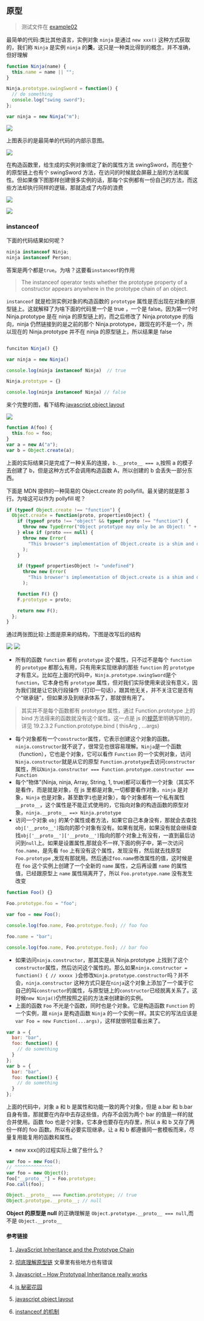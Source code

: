 ## 原型

> 测试文件在 [example02](../src/example02.html)

最简单的代码:类比其他语言，实例对象 `ninja` 是通过 `new xxx()` 这种方式获取的，我们称 `Ninja` 是实例 `ninja` 的**类**，这只是一种类比得到的概念，并不准确，但好理解

```js
function Ninja(name) {
  this.name = name || "";
}

Ninja.prototype.swingSword = function() {
  // do something
  console.log("swing sword");
};

var ninja = new Ninja("m");
```

![](../imgs/img1.jpg)

上图表示的是最简单的代码的内部示意图。

![](../imgs/img2.jpg)

在构造函数里，给生成的实例对象绑定了新的属性方法 swingSword，而在整个的原型链上也有个 swingSword 方法，在访问的时候就会屏蔽上层的方法和属性。但如果像下图那样创建很多实例的话，那每个实例都有一份自己的方法，而这些方法却执行同样的逻辑，那就造成了内存的浪费

![](../imgs/img3.jpg)

![](../imgs/img4.jpg)

### instanceof

下面的代码结果如何呢？

```js
ninja instanceof Ninja;
ninja instanceof Person;
```

答案是两个都是`true`。为啥？这要看`instanceof`的作用

> The instanceof operator tests whether the prototype property of a constructor appears anywhere in the prototype chain of an object.

`instanceof` 就是检测实例对象的构造函数的 `prototype` 属性是否出现在对象的原型链上。这就解释了为啥下面的代码里一个是 true ，一个是 false。因为第一个时 Ninja.prototype 是在 ninja 的原型链上的，而之后修改了 Ninja.prototype 的指向，ninja 仍然链接到的是之前的那个 Ninja.prototype，跟现在的不是一个，所以现在的 Ninja.prototype 并不在 ninja 的原型链上，所以结果是 false

```js

funciton Ninja() {}

var ninja = new Ninja()

console.log(ninja instanceof Ninja)  // true

Ninja.prototype = {}

console.log(ninja instanceof Ninja) // false

```

来个完整的图，看下结构:[javascript object layout](http://www.mollypages.org/tutorials/js.mp)

![](../imgs/jsobj.jpg)

```js
function A(foo) {
  this.foo = foo;
}
var a = new A("a");
var b = Object.create(a);
```

上面的实际结果只是完成了一种关系的连接，`b.__proto__ === a`,按照 a 的模子去创建了 b，但是这种方式不会调用构造函数 A，所以创建的 b 会丢失一部分东西。

下面是 MDN 提供的一种简易的 Object.create 的 pollyfill。最关键的就是那 3 行。为啥这可以作为 pollyfill 呢？

```js
if (typeof Object.create !== "function") {
  Object.create = function(proto, propertiesObject) {
    if (typeof proto !== "object" && typeof proto !== "function") {
      throw new TypeError("Object prototype may only be an Object: " + proto);
    } else if (proto === null) {
      throw new Error(
        "This browser's implementation of Object.create is a shim and doesn't support 'null' as the first argument."
      );
    }

    if (typeof propertiesObject != "undefined")
      throw new Error(
        "This browser's implementation of Object.create is a shim and doesn't support a second argument."
      );

    function F() {}
    F.prototype = proto;

    return new F();
  };
}
```

通过两张图比较:上图是原来的结构，下图是改写后的结构

![](../imgs/img7.jpg)
![](../imgs/img8.jpg)

- 所有的函数 `function` 都有 `prototype` 这个属性，只不过不是每个 `function` 的 `prototype` 都那么有用，只有用来实现继承的那些 `function` 的 `prototype` 才有意义。比如在上面的代码中，`Ninja.prototype.swingSword`是个 `function`，它本身也有 `prototype` 属性，但对我们实际使用来说没有意义，因为我们就是让它执行段操作（打印一句话），跟其他无关，并不关注它是否有个“继承链”，但如果涉及到继承体系了，那就很有用了。

> 其实并不是每个函数都有 prototype 属性，通过 Function.prototype 上的 bind 方法得来的函数就没有这个属性。这一点是 js 的[规范](http://www.ecma-international.org/ecma-262/6.0/)里明确写明的，详见 19.2.3.2 Function.prototype.bind ( thisArg , ...args)

- 每个对象都有一个`constructor`属性，它表示创建这个对象的函数。`ninja.constructor`就不说了，很常见也很容易理解。`Ninja`是一个函数（function），它也是个对象，它可以看作 `Function` 的一个实例对象，访问 `Ninja.constructor`就是从它的原型 `Function.prototype`去访问`constructor`属性，所以`Ninja.constructor === Function.prototype.constructor === Function`
- 每个“物体”(Ninja, ninja, Array, String, 1, true)都可以看作一个对象（其实不是看作，而是就是对象，在 js 里都是对象,一切都要看作对象，`ninja` 是对象，`Ninja` 也是对象，甚至数字`1`也是对象），每个对象都有一个私有属性 `__proto__`，这个属性是不能正式使用的，它指向对象的构造函数的原型对象，`ninja.__proto__ ==> Ninja.prototype`
- 访问一个对象 `obj` 的某个属性或者方法，如果它自己本身没有，那就会去查找`obj['__proto__']`指向的那个对象有没有。如果有就用，如果没有就会继续查找`obj['__proto__']['__proto__']`指向的那个对象上有没有，一直到最后访问到`null`上。如果是设置属性,那就会不一样,下面的例子中，第一次访问 `foo.name`，是先看 `foo` 上有没有这个属性，发现没有，然后就去找原型 `Foo.prototype` ,发现有那就用。然后通过`foo.name`修改属性的值，这时候是在 `foo` 这个实例上创建了一个全新的 `name` 属性，之后再设置 `name` 的属性值，已经跟原型上 `name` 属性隔离开了，所以 `Foo.prototype.name` 没有发生改变

```js
function Foo() {}

Foo.prototype.foo = "foo";

var foo = new Foo();

console.log(foo.name, Foo.prototype.foo); // foo foo

foo.name = "bar";

console.log(foo.name, Foo.prototype.foo); // bar foo
```

- 如果访问`ninja.constructor`，那其实是从 Ninja.prototype 上找到了这个`constructor`属性，然后访问这个属性的。那么如果`ninja.constructor = function() { // xxxxx }`会修改`Ninja.prototype.constructor`吗？并不会，`ninja.constructor` 这种方式只是在`ninja`这个对象上添加了一个属于它自己的叫`constructor`的属性，与原型链上的`constructor`已经脱离关系了。这时候`new Ninja()`仍然按照之前的方法来创建新的实例。
- 上面的函数 `Foo` 不光是个函数，同时也是个对象。它是构造函数 `Function` 的一个实例，跟 `ninja` 是构造函数 `Ninja` 的一个实例一样。其实它的写法应该是 `var Foo = new Function(...args)`，这样就很明显看出来了。

```js
var a = {
  bar: "bar",
  foo: function() {
    // do something
  }
};
var b = {
  bar: "bar",
  foo: function() {
    // do something
  }
};
```

上面的代码中，对象 a 和 b 是属性和功能一致的两个对象，但是 a.bar 和 b.bar 自身有值，那就要在内存中去存这些值，内存不会因为两个 bar 的值是一样的就合并使用。函数 foo 也是个对象，它本身也要存在内存里，所以 a 和 b 又存了两份一样的 foo 函数。所以有必要实现继承，让 a 和 b 都遵循同一套模板而来，尽量复用能复用的函数和属性。

- new xxx()的过程实际上做了些什么？

```js
var foo = new Foo();
// ^^^^^^^^^^^^^^
var foo = new Object();
foo["__proto__"] = Foo.prototype;
Foo.call(foo);
```

```js
Object.__proto__ === Function.prototype; // true
Object.prototype.__proto__; // null
```

**Object 的原型是 null** 的正确理解是 `Object.prototype.__proto__ === null`,而不是 `Object.__proto__`

#### 参考链接

1. [JavaScript Inheritance and the Prototype Chain](https://tylermcginnis.com/javascript-inheritance-and-the-prototype-chain/)

2. [彻底理解原型链](https://www.cnblogs.com/wilber2013/p/4924309.html) 文章里有些地方也有错误

3. [Javascript – How Prototypal Inheritance really works](http://blog.vjeux.com/2011/javascript/how-prototypal-inheritance-really-works.html)

4. [js 秘密花园](http://bonsaiden.github.io/JavaScript-Garden/zh/)

5. [javascript object layout](http://www.mollypages.org/tutorials/js.mp)

6. [instanceof 的机制](https://www.ibm.com/developerworks/cn/web/1306_jiangjj_jsinstanceof/index.html)

